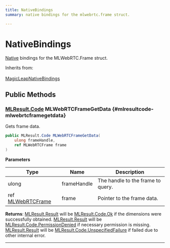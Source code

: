 ```yaml
---
title: NativeBindings
summary: native bindings for the mlwebrtc.frame struct. 

---
```


# NativeBindings




[Native](/unity-api/api/UnityEngine.XR.MagicLeap.Native/UnityEngine.XR.MagicLeap.Native.md) bindings for the MLWebRTC.Frame struct.   


Inherits from: <br></br>[MagicLeapNativeBindings](/unity-api/api/UnityEngine.XR.MagicLeap.Native/MagicLeapNativeBindings/UnityEngine.XR.MagicLeap.Native.MagicLeapNativeBindings.md)




## Public Methods

### [MLResult.Code](/unity-api/api/UnityEngine.XR.MagicLeap/UnityEngine.XR.MagicLeap.MLResult.md#enums-code) MLWebRTCFrameGetData {#mlresultcode-mlwebrtcframegetdata}

Gets frame data. 

```csharp
public MLResult.Code MLWebRTCFrameGetData(
    ulong frameHandle,
    ref MLWebRTCFrame frame
)
```


**Parameters**

| Type | Name  | Description  | 
|--|--|--|
| ulong |frameHandle|The handle to the frame to query.|
| ref [MLWebRTCFrame](/unity-api/api/UnityEngine.XR.MagicLeap/MLWebRTC/VideoSink/Frame/NativeBindings/UnityEngine.XR.MagicLeap.MLWebRTC.VideoSink.Frame.NativeBindings.MLWebRTCFrame.md) |frame|Pointer to the frame data.|






**Returns**: [MLResult.Result](/unity-api/api/UnityEngine.XR.MagicLeap/UnityEngine.XR.MagicLeap.MLResult.md#readonly-result) will be  [MLResult.Code.Ok](/unity-api/api/UnityEngine.XR.MagicLeap/UnityEngine.XR.MagicLeap.MLResult.md#enums-ok)  if the dimensions were successfully obtained. [MLResult.Result](/unity-api/api/UnityEngine.XR.MagicLeap/UnityEngine.XR.MagicLeap.MLResult.md#readonly-result) will be  [MLResult.Code.PermissionDenied](/unity-api/api/UnityEngine.XR.MagicLeap/UnityEngine.XR.MagicLeap.MLResult.md#enums-permissiondenied)  if necessary permission is missing. [MLResult.Result](/unity-api/api/UnityEngine.XR.MagicLeap/UnityEngine.XR.MagicLeap.MLResult.md#readonly-result) will be  [MLResult.Code.UnspecifiedFailure](/unity-api/api/UnityEngine.XR.MagicLeap/UnityEngine.XR.MagicLeap.MLResult.md#enums-unspecifiedfailure)  if failed due to other internal error. 



-----------

